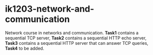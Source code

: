 # ik1203-network-and-communication
Network course in networks and communication.
**Task1** contains a sequential TCP server,
**Task2** contains a sequential HTTP echo server,
**Task3** contains a sequential HTTP server that can answer TCP queries,
**Task4** to be added.
